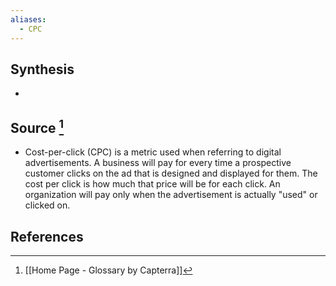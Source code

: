 ```yaml
---
aliases:
  - CPC
---
```

## Synthesis
- 
## Source [^1]
- Cost-per-click (CPC) is a metric used when referring to digital advertisements. A business will pay for every time a prospective customer clicks on the ad that is designed and displayed for them. The cost per click is how much that price will be for each click. An organization will pay only when the advertisement is actually "used" or clicked on.
## References

[^1]: [[Home Page - Glossary by Capterra]]